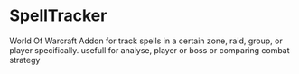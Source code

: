 # SpellTracker
World Of Warcraft Addon for track spells in a certain zone, raid, group, or player specifically. usefull for analyse, player or boss or comparing combat strategy
